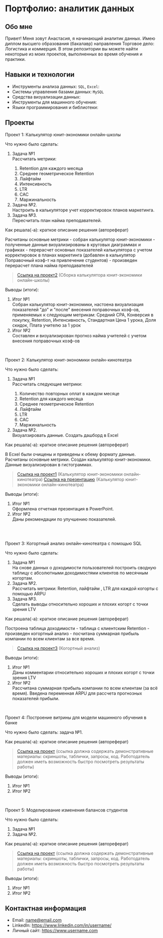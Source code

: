 # Портфолио: аналитик данных

## Обо мне 

Привет! Меня зовут Анастасия, я начинающий аналитик данных. 
Имею диплом высшего образования (бакалавр) направления Торговое дело: Логистика и коммерция. 
В этом репозитории вы можете найти некоторые из моих проектов, выполненных во время обучения и практики.
<br>

## Навыки и технологии
- Инструменты анализа данных: ``SQL``, ``Excel``: 
- Системы управления базами данных: ``MySQL``
- Средства визуализации данных: 
- Инструменты для машинного обучения:
- Языки программирования и библиотеки: 



## Проекты
<p> Проект 1: Калькулятор юнит-экономики онлайн-школы</p>
<p>Что нужно было сделать:<p>
<ol>
  <li>Задача №1</li>Рассчитать метрики:

1. Retention для каждого месяца
2. Среднее геометрическое Retention    
3. Лайфтайм
4. Интенсивность     
5. LTR 
6. CAC    
7. Маржинальность
  <li>Задача №2.</li>Настроить в калькуляторе учет корректировок планов маркетинга.
  <li>Задача №3.</li>Пересчитать план найма преподавателей.
</ol>

<p>Как решала(-а): краткое описание решения (автореферат)<p> Расчитаны основные метрики - собран калькулятор юнит-экономики - полученные данные визуализированы в круговых диаграммах и графиках - перерасчет основных показателей калькулятора с учетом корректировок в планах маркетинга (добавлен в калькулятор Поправочный коэф-т на привлечение студентов) - произведен перерасчет плана найма преподавателей

> <a href="https://docs.google.com/spreadsheets/d/1D_x2kos0AZAy8fbtCbev1HZ23NJTR-3K/edit?usp=sharing&ouid=100877054674694405547&rtpof=true&sd=true">Ссылка на проект2</a>
 (Сборка калькулятора юнит-экономики онлайн-школы)
 
<p>Выводы (итоги):<p>
<ol>
  <li>Итог №1</li>Собран калькулятор юнит-экономики, настоена визуализация показателей "до" и "после" внесения поправочных коэф-ов, применяемых к следующим метрикам: Средний CPA, Конверсия в покупку, Retention, Интенсивность, Стандартная Цена 1 урока, Доля скидок, Плата учителю за 1 урок
  <li>Итог №2</li>Составлен и визуализирован прогноз найма учителей с учетом внесения поправочных коэф-ов
</ol>
<br> 


<p> Проект 2: Калькулятор юнит-экономики онлайн-кинотеатра</p>
<p>Что нужно было сделать:<p>
<ol>
  <li>Задача №1</li> Рассчитать следующие метрики:

1. Количество повторных оплат в каждом месяце
2. Retention для каждого месяца
3. Среднее геометрическое Retention    
4. Лайфтайм       
5. LTR 
6. CAC    
7. Маржинальность
  <li>Задача №2.</li> Визуалзировать данные. Создать дашборд в Excel
</ol>

<p>Как решала(-а): краткое описание решения (автореферат)<p> В Ecxel были очищены и приведены к обему формату данные. Расчитаны основные метрики. Создан калькулятор юнит-экономики. Данные визуализирован в гистограммах.  


> <a href="https://docs.google.com/spreadsheets/d/1WOTTvgJ6HVKV-iVvc7H2Zz2kKHV3wCB9/edit?usp=sharing&ouid=100877054674694405547&rtpof=true&sd=true">Ссылка на проект1</a>
 (Калькулятор юнит-экономики онлайн-кинотеатра)
> <a href="https://docs.google.com/presentation/d/1x8IgZ615Y7kr1Kvt_fkOi2MAKFaUz8Fl/edit?usp=sharing&ouid=100877054674694405547&rtpof=true&sd=true">Ссылка на презентацию</a>
 (Калькулятор юнит-экономики онлайн-кинотеатра)

<p>Выводы (итоги):<p>
<ol>
  <li>Итог №1</li> Оформлена отчетная презентация в PowerPoint.
  <li>Итог №2</li> Даны рекомендации по улучшению показателей.
</ol>
<br> 

<br> 
<p> Проект 3: Когортный анализ онлайн-кинотеатра с помощью SQL</p>
<p>Что нужно было сделать:<p>
<ol>
  <li>Задача №1</li>На снове данных о доходимости пользователей построить сводную таблицу с абсолютными доходимостями клиентов по месячным когортам. 
  <li>Задача №2.</li>Рассчитать метрики: Retention, лайфтайм , LTR для каждой когорты с помощью ARPU
  <li>Задача №3.</li>Сделать выводы относительно хороших и плохих когорт с точки зрения LTV
</ol>

<p>Как решала(-а): краткое описание решения (автореферат)<p>Построена таблица доходимости - таблица с клиентским Retention - произведен когортный анализ - посчитана суммарная прибыль компании по всем клиентам за все время. 
  
> <a href="https://docs.google.com/spreadsheets/d/10dvPQldENt83OU3GW_lit96opP6BMlo-/edit#gid=1427296973">Ссылка на проект3</a>
(Когортный анализ)

  <p>Выводы (итоги):<p>
<ol>
  <li>Итог №1</li>Даны комментарии относительно хороших и плохих когорт с точки зрения LTV
  <li>Итог №2</li>Рассчитана суммарная прибыль компании по всем клиентам (за всё время). Введена переменная ARPU для рассчета прогнозных показателей прибыли.
</ol>

<br> 
<p>Проект 4: Построение витрины для модели машинного обучения в банке </p> 
<p>Что нужно было сделать: задача №1.<p>
  
<p>Как решала(-а): краткое описание решения (автореферат)<p>

> <a href="https://drive.google.com/drive/folders/1QOk5AAh6x7jK_yHgfKI2sUFYR7AWUi5u">Ссылка на проект</a>
(ссылка должна содержать демонстративные материалы: скриншоты, таблички, запросы, код. Работодатель должен иметь возможность быстро посмотреть результаты работы)
  
 <p>Выводы (итоги):<p>
<ol>
  <li>Итог №1</li>
  <li>Итог №2</li>
</ol>
<br> 


<p>Проект 5: Моделирование изменения балансов студентов</p> 
<p>Что нужно было сделать:<p>
<ol>
  <li>Задача №1</li>
  <li>Задача №2.</li>
</ol>

<p>Как решала(-а): краткое описание решения (автореферат)<p>

> <a href="https://github.com/Skyproportfolio/data-analytics-5month/blob/main/Проект%205.xlsx">Ссылка на проект</a>
(ссылка должна содержать демонстративные материалы: скриншоты, таблички, запросы, код. Работодатель должен иметь возможность быстро посмотреть результаты работы)
 
 <p>Выводы (итоги):<p>
<ol>
  <li>Итог №1</li>
  <li>Итог №2</li>
</ol>

## Контактная информация
- Email: name@email.com
- LinkedIn: https://www.linkedin.com/in/username/
- Личный сайт: https://www.username.com
